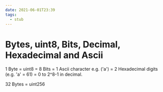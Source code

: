 ```yaml
---
date: 2021-06-01T23:39
tags: 
  - stub
---
```


# Bytes, uint8, Bits, Decimal, Hexadecimal and Ascii

1 Byte
= uint8
= 8 Bits 
= 1 Ascii character e.g. ('a')
= 2 Hexadecimal digits (e.g. 'a' = 61)
= 0 to 2^8-1 in decimal.

32 Bytes = uint256
